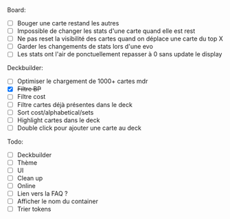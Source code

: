 Board:
- [ ] Bouger une carte restand les autres
- [ ] Impossible de changer les stats d'une carte quand elle est rest
- [ ] Ne pas reset la visibilité des cartes quand on déplace une carte du top X
- [ ] Garder les changements de stats lors d'une evo
- [ ] Les stats ont l'air de ponctuellement repasser à 0 sans update le display

Deckbuilder:
- [ ] Optimiser le chargement de 1000+ cartes mdr
- [x] ~~Filtre BP~~
- [ ] Filtre cost
- [ ] Filtre cartes déjà présentes dans le deck
- [ ] Sort cost/alphabetical/sets
- [ ] Highlight cartes dans le deck
- [ ] Double click pour ajouter une carte au deck

Todo:
- [ ] Deckbuilder
- [ ] Thème
- [ ] UI
- [ ] Clean up
- [ ] Online
- [ ] Lien vers la FAQ ?
- [ ] Afficher le nom du container
- [ ] Trier tokens
